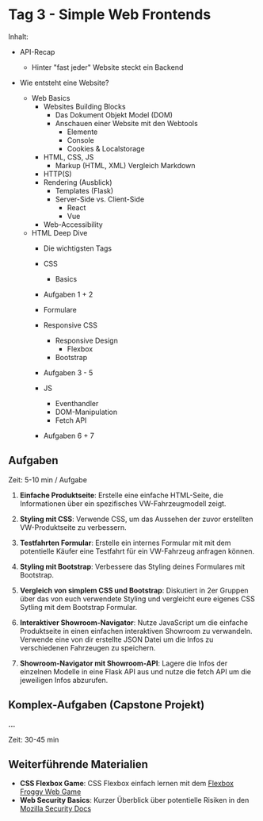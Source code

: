 # Tag 3 - Simple Web Frontends

Inhalt:

- API-Recap 
  - Hinter "fast jeder" Website steckt ein Backend

- Wie entsteht eine Website?
  - Web Basics
    - Websites Building Blocks
      - Das Dokument Objekt Model (DOM) 
      - Anschauen einer Website mit den Webtools
        - Elemente
        - Console
        - Cookies & Localstorage
    - HTML, CSS, JS
      - Markup (HTML, XML) Vergleich Markdown
    - HTTP(S)
    - Rendering (Ausblick)
      - Templates (Flask)
      - Server-Side vs. Client-Side
        - React
        - Vue
    - Web-Accessibility
  - HTML Deep Dive
    - Die wichtigsten Tags
    - CSS 
        - Basics

    - Aufgaben 1 + 2

    - Formulare
    - Responsive CSS 
      - Responsive Design
        - Flexbox
      - Bootstrap

    - Aufgaben 3 - 5

    - JS
      - Eventhandler
      - DOM-Manipulation
      - Fetch API

    - Aufgaben 6 + 7


## Aufgaben
Zeit: 5-10 min / Aufgabe
1. **Einfache Produktseite**: Erstelle eine einfache HTML-Seite, die Informationen über ein spezifisches VW-Fahrzeugmodell zeigt.
2. **Styling mit CSS**: Verwende CSS, um das Aussehen der zuvor erstellten VW-Produktseite zu verbessern.

3. **Testfahrten Formular**: Erstelle ein internes Formular mit mit dem potentielle Käufer eine Testfahrt für ein VW-Fahrzeug anfragen können.
4. **Styling mit Bootstrap**: Verbessere das Styling deines Formulares mit Bootstrap.
5. **Vergleich von simplem CSS und Bootstrap**: Diskutiert in 2er Gruppen über das von euch verwendete Styling und vergleicht eure eigenes CSS Sytling mit dem Bootstrap Formular.


6. **Interaktiver Showroom-Navigator**: Nutze JavaScript um die einfache Produktseite in einen einfachen interaktiven Showroom zu verwandeln. Verwende eine von dir erstellte JSON Datei um die Infos zu verschiedenen Fahrzeugen zu speichern.
7. **Showroom-Navigator mit Showroom-API**: Lagere die Infos der einzelnen Modelle in eine Flask API aus und nutze die fetch API um die jeweiligen Infos abzurufen.


## Komplex-Aufgaben (Capstone Projekt)
**...**

Zeit: 30-45 min 


## Weiterführende Materialien
- **CSS Flexbox Game**: CSS Flexbox einfach lernen mit dem [Flexbox Froggy Web Game](https://flexboxfroggy.com/#de)
- **Web Security Basics**: Kurzer Überblick über potentielle Risiken in den [Mozilla Security Docs](https://developer.mozilla.org/en-US/docs/Learn/Server-side/First_steps/Website_security)